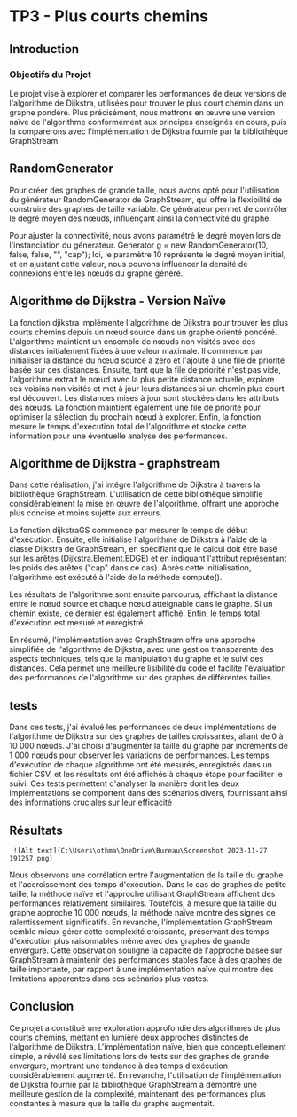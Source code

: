 # TP3 - Plus courts chemins
## Introduction

### Objectifs du Projet
Le projet vise à explorer et comparer les
performances de deux versions de l'algorithme
de Dijkstra, utilisées pour trouver le plus 
court chemin dans un graphe pondéré. 
Plus précisément, nous mettrons en œuvre
une version naïve de l'algorithme conformément
aux principes enseignés en cours, puis la 
comparerons avec l'implémentation de Dijkstra
fournie par la bibliothèque GraphStream.

## RandomGenerator

Pour créer des graphes de grande taille, nous avons opté pour l'utilisation du générateur RandomGenerator de GraphStream, qui offre la flexibilité de construire des graphes de taille variable. Ce générateur permet de contrôler le degré moyen des nœuds, influençant ainsi la connectivité du graphe.

Pour ajuster la connectivité, nous avons paramétré le degré moyen lors de l'instanciation du générateur.
Generator g = new RandomGenerator(10, false, false, "", "cap");
Ici, le paramètre 10 représente le degré moyen initial, et en ajustant cette valeur, nous pouvons influencer la densité de connexions entre les nœuds du graphe généré.

## Algorithme de Dijkstra - Version Naïve   

La fonction djikstra implémente l'algorithme de Dijkstra pour trouver les plus courts chemins depuis un nœud source dans un graphe orienté pondéré. L'algorithme maintient
un ensemble de nœuds non visités avec des distances initialement fixées à une valeur maximale. Il commence par initialiser la distance du nœud source à zéro et l'ajoute à une
file de priorité basée sur ces distances. Ensuite, tant que la file de priorité n'est pas vide, l'algorithme extrait le nœud avec la plus petite distance actuelle, explore ses voisins non visités et met à jour leurs distances si un chemin plus court est découvert. Les distances mises à jour sont stockées dans les attributs des nœuds. La fonction maintient également une file de priorité pour optimiser la sélection du prochain nœud à explorer. Enfin, la fonction mesure le temps d'exécution total de l'algorithme et stocke cette information pour une éventuelle analyse des performances.

## Algorithme de Dijkstra - graphstream

Dans cette réalisation, j'ai intégré l'algorithme de Dijkstra à travers la bibliothèque GraphStream. L'utilisation de cette bibliothèque simplifie considérablement la mise en œuvre de l'algorithme, offrant une approche plus concise et moins sujette aux erreurs.

La fonction dijkstraGS commence par mesurer le temps de début d'exécution. Ensuite, elle initialise l'algorithme de Dijkstra à l'aide de la classe Dijkstra de GraphStream, en spécifiant que le calcul doit être basé sur les arêtes (Dijkstra.Element.EDGE) et en indiquant l'attribut représentant les poids des arêtes ("cap" dans ce cas). Après cette initialisation, l'algorithme est exécuté à l'aide de la méthode compute().

Les résultats de l'algorithme sont ensuite parcourus, affichant la distance entre le nœud source et chaque nœud atteignable dans le graphe. Si un chemin existe, ce dernier est également affiché. Enfin, le temps total d'exécution est mesuré et enregistré.

En résumé, l'implémentation avec GraphStream offre une approche simplifiée de l'algorithme de Dijkstra, avec une gestion transparente des aspects techniques, tels que la manipulation du graphe et le suivi des distances. Cela permet une meilleure lisibilité du code et facilite l'évaluation des performances de l'algorithme sur des graphes de différentes tailles.

## tests

Dans ces tests, j'ai évalué les performances de deux implémentations de l'algorithme de Dijkstra sur des graphes de tailles croissantes, allant de 0 à 10 000 nœuds. J'ai choisi d'augmenter la taille du graphe par incréments de 1 000 nœuds pour observer les variations de performances. Les temps d'exécution de chaque algorithme ont été mesurés, enregistrés dans un fichier CSV, et les résultats ont été affichés à chaque étape pour faciliter le suivi. Ces tests permettent d'analyser la manière dont les deux implémentations se comportent dans des scénarios divers, fournissant ainsi des informations cruciales sur leur efficacité

## Résultats
     ![Alt text](C:\Users\othma\OneDrive\Bureau\Screenshot 2023-11-27 191257.png)

Nous observons une corrélation entre l'augmentation de la taille du graphe et l'accroissement des temps d'exécution. Dans le cas de graphes de petite taille, la méthode naïve et l'approche utilisant GraphStream affichent des performances relativement similaires. Toutefois, à mesure que la taille du graphe approche 10 000 nœuds, la méthode naïve montre des signes de ralentissement significatifs. En revanche, l'implémentation GraphStream semble mieux gérer cette complexité croissante, préservant des temps d'exécution plus raisonnables même avec des graphes de grande envergure. Cette observation souligne la capacité de l'approche basée sur GraphStream à maintenir des performances stables face à des graphes de taille importante, par rapport à une implémentation naïve qui montre des limitations apparentes dans ces scénarios plus vastes.

## Conclusion

Ce projet a constitué une exploration approfondie des algorithmes de plus courts chemins, mettant en lumière deux approches distinctes de l'algorithme de Dijkstra. L'implémentation naïve, bien que conceptuellement simple, a révélé ses limitations lors de tests sur des graphes de grande envergure, montrant une tendance à des temps d'exécution considérablement augmenté. En revanche, l'utilisation de l'implémentation de Dijkstra fournie par la bibliothèque GraphStream a démontré une meilleure gestion de la complexité, maintenant des performances plus constantes à mesure que la taille du graphe augmentait.


